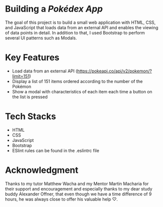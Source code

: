 # **Building a *Pokédex App***

The goal of this project is to build a small web application with HTML, CSS, and JavaScript that loads data from an external API and enables the viewing of data points in detail. In addition to that, I used Bootstrap to perform several UI patterns such as Modals.

# Key Features
- Load data from an external API (https://pokeapi.co/api/v2/pokemon/?limit=151)
- Display a list of 151 items ordered according to the number of the Pokémon
- Show a modal with characteristics of each item each time a button on the list is pressed

# Tech Stacks
- HTML
- CSS
- JavaScript
- Bootstrap
- ESlint rules can be found in the .eslintrc file

# Acknowledgment
Thanks to my tutor Matthew Wacha and my Mentor Martin Macharia for their support and encouragement and especially thanks to my dear study buddy Alexander Offner, that even though we have a time difference of 9 hours, he was always close to offer his valuable help ♡.

